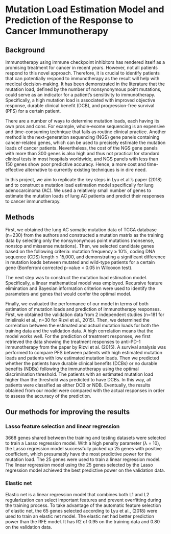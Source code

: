 # Mutation Load Estimation Model and Prediction of the Response to Cancer Immunotherapy
## Background
Immunotherapy using immune checkpoint inhibitors has rendered itself as a promising treatment for cancer in recent years. However, not all patients respond to this novel approach. Therefore, it is crucial to identify patients that can potentially respond to immunotherapy as the result will help with medical decision-making. It has been demonstrated in the literature that the mutation load, defined by the number of nonsynonymous point mutations, could serve as an indicator for a patient’s sensitivity to immunotherapy. Specifically, a high mutation load is associated with improved objective response, durable clinical benefit (DCB), and progression-free survival (PFS) for a certain patient. 

There are a number of ways to determine mutation loads, each having its own pros and cons. For example, whole-exome sequencing is an expensive and time-consuming technique that fails as routine clinical practice. Another method is the next-generation sequencing (NGS) gene panels containing cancer-related genes, which can be used to precisely estimate the mutation loads of cancer patients. Nevertheless, the cost of the NGS gene panels with more than 300 genes is also high and thus not practical for standard clinical tests in most hospitals worldwide, and NGS panels with less than 150 genes show poor predictive accuracy. Hence, a more cost and time-effective alternative to currently existing techniques is in dire need. 

In this project, we aim to replicate the key steps in Lyu et al.’s paper (2018) and to construct a mutation load estimation model specifically for lung adenocarcinoma (AC). We used a relatively small number of genes to estimate the mutation loads of lung AC patients and predict their responses to cancer immunotherapy. 

## Methods
First, we obtained the lung AC somatic mutation data of TCGA database (n=230) from the authors and constructed a mutation matrix as the training data by selecting only the nonsynonymous point mutations (nonsense, nonstop and missense mutations). Then, we selected candidate genes based on the following criteria: mutation frequency ≥ 10%, coding DNA sequence (CDS) length ≤ 15,000, and demonstrating a significant difference in mutation loads between mutated and wild-type patients for a certain gene (Bonferroni corrected p-value < 0.05 in Wilcoxon test). 

The next step was to construct the mutation load estimation model. Specifically, a linear mathematical model was employed. Recursive feature elimination and Bayesian information criterion were used to identify the parameters and genes that would confer the optimal model. 

Finally, we evaluated the performance of our model in terms of both estimation of mutation loads and prediction of immunotherapy responses. First, we obtained the validation data from 2 independent studies (n=181 for Imielinski et al.; n=30 for Rizvi et al., 2015). Then, we determined the correlation between the estimated and actual mutation loads for both the training data and the validation data. A high correlation means that the model works well. For the prediction of treatment responses, we first retrieved the data showing the treatment responses to anti-PD-1 immunotherapy from the paper by Rizvi et al. (2015). A survival analysis was performed to compare PFS between patients with high estimated mutation loads and patients with low estimated mutation loads. Then we predicted whether the patients have durable clinical benefits (DCBs) or no durable benefits (NDBs) following the immunotherapy using the optimal discrimination threshold. The patients with an estimated mutation load higher than the threshold was predicted to have DCBs. In this way, all patients were classified as either DCB or NDB. Eventually, the results obtained from our model were compared with the actual responses in order to assess the accuracy of the prediction. 

## Our methods for improving the results
### Lasso feature selection and linear regression
3668 genes shared between the training and testing datasets were selected to train a Lasso regression model. With a high penalty parameter (λ = 10), the Lasso regression model successfully picked up 25 genes with positive coefficient, which presumably have the most predictive power for the mutation load. The 25 genes were used to train a linear regression model. The linear regression model using the 25 genes selected by the Lasso regression model achieved the best predictive power on the validation data.

### Elastic net
Elastic net is a linear regression model that combines both L1 and L2 regularization can select important features and prevent overfitting during the training process. To take advantage of the automatic feature selection of elastic net, the 65 genes selected according to Lyu et al., (2018) were used to train an elastic net model. The elastic net had better prediction power than the RFE model. It has R2 of 0.95 on the training data and 0.80 on the validation data.

